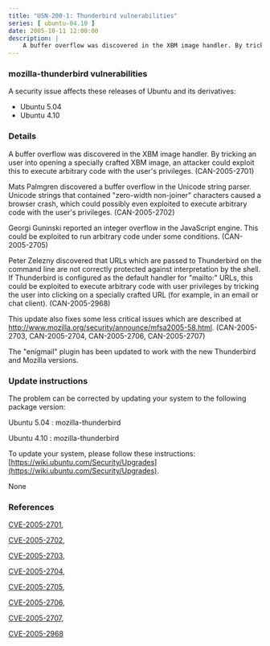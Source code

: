 ```yaml
---
title: "USN-200-1: Thunderbird vulnerabilities"
series: [ ubuntu-04.10 ]
date: 2005-10-11 12:00:00
description: |
    A buffer overflow was discovered in the XBM image handler. By tricking an user into opening a specially crafted XBM image, an attacker could exploit this to execute arbitrary code with the user&#39;s privileges. (CAN-2005-2701)
--- 
```

 
### mozilla-thunderbird vulnerabilities

A security issue affects these releases of Ubuntu and its derivatives:

* Ubuntu 5.04
* Ubuntu 4.10

### Details

A buffer overflow was discovered in the XBM image handler. By tricking an user into opening a specially crafted XBM image, an attacker could exploit this to execute arbitrary code with the user&#39;s privileges. (CAN-2005-2701)

Mats Palmgren discovered a buffer overflow in the Unicode string parser. Unicode strings that contained &quot;zero-width non-joiner&quot; characters caused a browser crash, which could possibly even exploited to execute arbitrary code with the user&#39;s privileges. (CAN-2005-2702)

Georgi Guninski reported an integer overflow in the JavaScript engine. This could be exploited to run arbitrary code under some conditions. (CAN-2005-2705)

Peter Zelezny discovered that URLs which are passed to Thunderbird on the command line are not correctly protected against interpretation by the shell. If Thunderbird is configured as the default handler for &quot;mailto:&quot; URLs, this could be exploited to execute arbitrary code with user privileges by tricking the user into clicking on a specially crafted URL (for example, in an email or chat client). (CAN-2005-2968)

This update also fixes some less critical issues which are described at http://www.mozilla.org/security/announce/mfsa2005-58.html. (CAN-2005-2703, CAN-2005-2704, CAN-2005-2706, CAN-2005-2707)

The &quot;enigmail&quot; plugin has been updated to work with the new Thunderbird and Mozilla versions.

### Update instructions

The problem can be corrected by updating your system to the following package version:

Ubuntu 5.04
 : mozilla-thunderbird 

Ubuntu 4.10
 : mozilla-thunderbird 

To update your system, please follow these instructions: [https://wiki.ubuntu.com/Security/Upgrades](https://wiki.ubuntu.com/Security/Upgrades).

None

### References

 [CVE-2005-2701](http://people.ubuntu.com/~ubuntu-security/cve/CVE-2005-2701), 

 [CVE-2005-2702](http://people.ubuntu.com/~ubuntu-security/cve/CVE-2005-2702), 

 [CVE-2005-2703](http://people.ubuntu.com/~ubuntu-security/cve/CVE-2005-2703), 

 [CVE-2005-2704](http://people.ubuntu.com/~ubuntu-security/cve/CVE-2005-2704), 

 [CVE-2005-2705](http://people.ubuntu.com/~ubuntu-security/cve/CVE-2005-2705), 

 [CVE-2005-2706](http://people.ubuntu.com/~ubuntu-security/cve/CVE-2005-2706), 

 [CVE-2005-2707](http://people.ubuntu.com/~ubuntu-security/cve/CVE-2005-2707), 

 [CVE-2005-2968](http://people.ubuntu.com/~ubuntu-security/cve/CVE-2005-2968)
 
